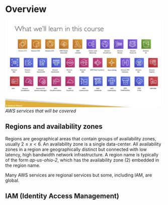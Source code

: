 # Overview
![image info](./images/aws_cert_services.png)
*AWS services that will be covered*


## Regions and availability zones
Regions are geographical areas that contain groups of availability zones, usually $2 \leq x \lt 6$.  An availability zone is a single data-center.  All availability zones in a region are geographically distinct but connected with low latency, high bandwidth network infrastructure.  A region name is typically of the form *ap-us-ohio-2*, which has the availability zone (2) embedded in the region name.

Many AWS services are regional services but some, including IAM, are global.

## IAM (Identity Access Management)
